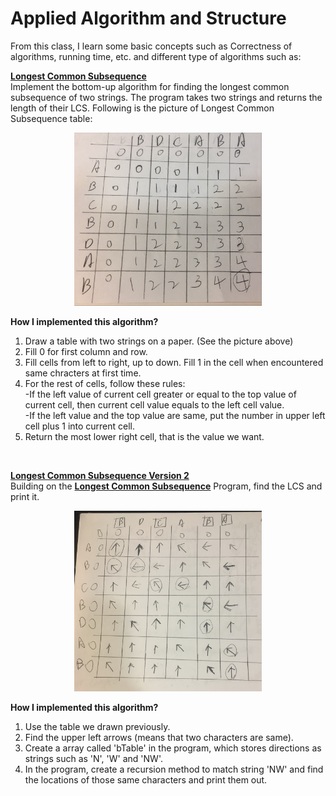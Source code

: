 # Applied Algorithm and Structure

From this class, I learn some basic concepts such as Correctness of algorithms, running time, etc. and different type of algorithms such as:

**[Longest Common Subsequence](https://github.com/edwardlin0524/Grad-Courseworks/blob/master/Applied%20Algorithm%20and%20Structure/Dynamic%20Programming/LCS.java)**  
Implement the bottom-up algorithm for finding the longest common subsequence of two strings. The program takes two strings and returns the length of their LCS. Following is the picture of Longest Common Subsequence table:
<p align="center"><img src="https://github.com/edwardlin0524/Grad-Courseworks/blob/master/Applied%20Algorithm%20and%20Structure/Dynamic%20Programming/LCS.jpg" width="300"></p>  

  **How I implemented this algorithm?**  
  1. Draw a table with two strings on a paper. (See the picture above)  
  2. Fill 0 for first column and row.  
  3. Fill cells from left to right, up to down. Fill 1 in the cell when encountered same chracters at first time.
  4. For the rest of cells, follow these rules:  
  -If the left value of current cell greater or equal to the top value of current cell, then current cell value equals to the left cell value.  
  -If the left value and the top value are same, put the number in upper left cell plus 1 into current cell.  
  5. Return the most lower right cell, that is the value we want.  
<br>  

**[Longest Common Subsequence Version 2](https://github.com/edwardlin0524/Grad-Courseworks/blob/master/Applied%20Algorithm%20and%20Structure/Dynamic%20Programming/LCSv2.java)**  
Building on the **[Longest Common Subsequence](https://github.com/edwardlin0524/GradCourseworks/blob/master/Applied%20Algorithm%20and%20Structure/Dynamic%20Programming/LCS.java)**  Program, find the LCS and print it.  
<p align="center"><img src="https://github.com/edwardlin0524/Grad-Courseworks/blob/master/Applied%20Algorithm%20and%20Structure/Dynamic%20Programming/LCSv2.jpg" width="300"></p>  

  **How I implemented this algorithm?**  
1. Use the table we drawn previously.
2. Find the upper left arrows (means that two characters are same).
3. Create a array called 'bTable' in the program, which stores directions as strings such as 'N', 'W' and 'NW'.
4. In the program, create a recursion method to match string 'NW' and find the locations of those same characters and print them out.
